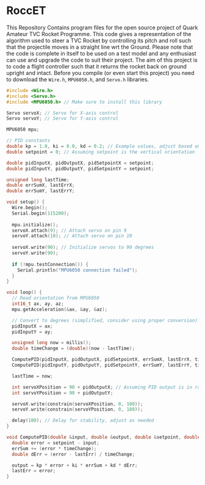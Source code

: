 # RoccET

This Repository Contains program files for the open source project of Quark Amateur TVC Rocket Programme. This code gives a representation of the algorithm used to steer a TVC Rocket by controlling its pitch and roll such that the projectile moves in a straight line wrt the Ground. Please note that the code is complete in itself to be used on a test model and any enthusiast can use and upgrade the code to suit their project. The aim of this project is to code a flight controller such that it returns the rocket back on ground upright and intact. Before you compile (or even start this project) you need to download the `Wire.h`, `MPU6050.h`, and `Servo.h` libraries.

```cpp
#include <Wire.h>
#include <Servo.h>
#include <MPU6050.h> // Make sure to install this library

Servo servoX; // Servo for X-axis control
Servo servoY; // Servo for Y-axis control

MPU6050 mpu;

// PID constants
double kp = 1.0, ki = 0.0, kd = 0.2; // Example values, adjust based on testing
double setpoint = 0; // Assuming setpoint is the vertical orientation

double pidInputX, pidOutputX, pidSetpointX = setpoint;
double pidInputY, pidOutputY, pidSetpointY = setpoint;

unsigned long lastTime;
double errSumX, lastErrX;
double errSumY, lastErrY;

void setup() {
  Wire.begin();
  Serial.begin(115200);
  
  mpu.initialize();
  servoX.attach(9); // Attach servo on pin 9
  servoY.attach(10); // Attach servo on pin 10
  
  servoX.write(90); // Initialize servos to 90 degrees
  servoY.write(90);
  
  if (!mpu.testConnection()) {
    Serial.println("MPU6050 connection failed");
  }
}

void loop() {
  // Read orientation from MPU6050
  int16_t ax, ay, az;
  mpu.getAcceleration(&ax, &ay, &az);

  // Convert to degrees (simplified, consider using proper conversion)
  pidInputX = ax;
  pidInputY = ay;

  unsigned long now = millis();
  double timeChange = (double)(now - lastTime);

  ComputePID(pidInputX, pidOutputX, pidSetpointX, errSumX, lastErrX, timeChange);
  ComputePID(pidInputY, pidOutputY, pidSetpointY, errSumY, lastErrY, timeChange);

  lastTime = now;

  int servoXPosition = 90 + pidOutputX; // Assuming PID output is in range that maps to servo position
  int servoYPosition = 90 + pidOutputY;

  servoX.write(constrain(servoXPosition, 0, 180));
  servoY.write(constrain(servoYPosition, 0, 180));

  delay(100); // Delay for stability, adjust as needed
}

void ComputePID(double &input, double &output, double &setpoint, double &errSum, double &lastErr, double timeChange) {
  double error = setpoint - input;
  errSum += (error * timeChange);
  double dErr = (error - lastErr) / timeChange;

  output = kp * error + ki * errSum + kd * dErr;
  lastErr = error;
}

```

